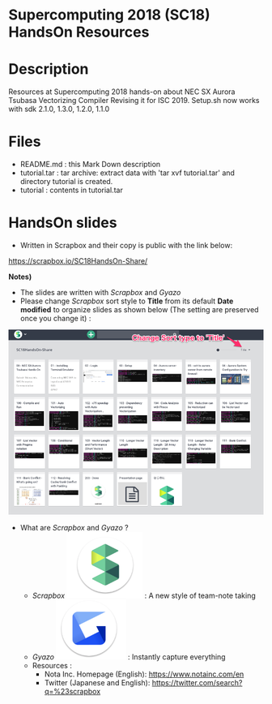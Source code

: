 
# Supercomputing 2018 (SC18) HandsOn Resources

# Description
Resources at Supercomputing 2018 hands-on about NEC SX Aurora Tsubasa Vectorizing Compiler
Revising it for ISC 2019. Setup.sh now works with sdk 2.1.0, 1.3.0, 1.2.0, 1.1.0

# Files
* README.md : this Mark Down description
* tutorial.tar : tar archive: extract data with 'tar xvf tutorial.tar' and directory tutorial is created.
* tutorial : contents in tutorial.tar

# HandsOn slides
* Written in Scrapbox and their copy is public with the link below:

https://scrapbox.io/SC18HandsOn-Share/

**Notes)**
* The slides are written with *Scrapbox* and *Gyazo*
* Please change *Scrapbox* sort style to **Title** from its default **Date modified** to organize slides as shown below
(The setting are preserved once you change it) :

![Scrapbox Setup](/images/ScrapboxSetup.png)


* What are *Scrapbox* and *Gyazo* ?
  * *Scrapbox* ![Scrapbox Logo](/images/ScrapboxLogo.png) : A new style of team-note taking
  * *Gyazo* ![Gyazo Logo](/images/GyazoLogo.png) : Instantly capture everything
  * Resources :
    * Nota Inc. Homepage (English): https://www.notainc.com/en
    * Twitter (Japanese and English): https://twitter.com/search?q=%23scrapbox

